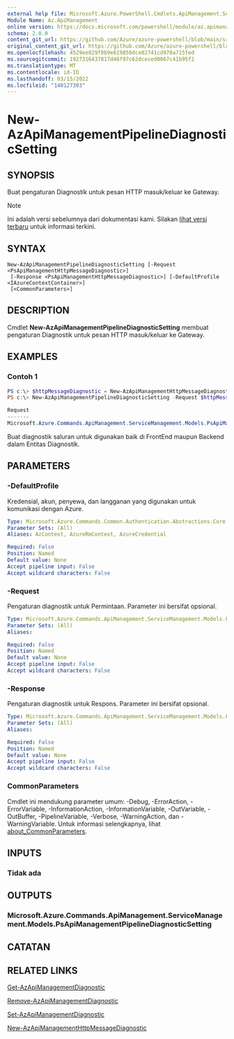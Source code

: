 ```yaml
---
external help file: Microsoft.Azure.PowerShell.Cmdlets.ApiManagement.ServiceManagement.dll-Help.xml
Module Name: Az.ApiManagement
online version: https://docs.microsoft.com/powershell/module/az.apimanagement/new-azapimanagementpipelinediagnosticsetting
schema: 2.0.0
content_git_url: https://github.com/Azure/azure-powershell/blob/main/src/ApiManagement/ApiManagement/help/New-AzApiManagementPipelineDiagnosticSetting.md
original_content_git_url: https://github.com/Azure/azure-powershell/blob/main/src/ApiManagement/ApiManagement/help/New-AzApiManagementPipelineDiagnosticSetting.md
ms.openlocfilehash: 4529ee829f0b9e619850dce82741cd978a715fed
ms.sourcegitcommit: 1927316437817d48f97c62dceced0067c41b95f2
ms.translationtype: MT
ms.contentlocale: id-ID
ms.lasthandoff: 03/15/2022
ms.locfileid: "140127303"
---
```

# New-AzApiManagementPipelineDiagnosticSetting

## SYNOPSIS
Buat pengaturan Diagnostik untuk pesan HTTP masuk/keluar ke Gateway.

> [!NOTE]
>Ini adalah versi sebelumnya dari dokumentasi kami. Silakan [lihat versi terbaru](/powershell/module/az.apimanagement/new-azapimanagementpipelinediagnosticsetting) untuk informasi terkini.

## SYNTAX

```
New-AzApiManagementPipelineDiagnosticSetting [-Request <PsApiManagementHttpMessageDiagnostic>]
 [-Response <PsApiManagementHttpMessageDiagnostic>] [-DefaultProfile <IAzureContextContainer>]
 [<CommonParameters>]
```

## DESCRIPTION
Cmdlet **New-AzApiManagementPipelineDiagnosticSetting** membuat pengaturan Diagnostik untuk pesan HTTP masuk/keluar ke Gateway.

## EXAMPLES

### Contoh 1
```powershell
PS c:\> $httpMessageDiagnostic = New-AzApiManagementHttpMessageDiagnostic -Headers 'Content-Type', 'UserAgent' -BodyBytes 100
PS c:\> New-AzApiManagementPipelineDiagnosticSetting -Request $httpMessageDiagnostic -Response $httpMessageDiagnostic

Request                                                                                              Response
-------                                                                                              --------
Microsoft.Azure.Commands.ApiManagement.ServiceManagement.Models.PsApiManagementHttpMessageDiagnostic Microsoft.Azure.Commands.ApiManagement.ServiceManagement.Models.PsApiManagementHttpMessageDiagnostic
```

Buat diagnostik saluran untuk digunakan baik di FrontEnd maupun Backend dalam Entitas Diagnostik.

## PARAMETERS

### -DefaultProfile
Kredensial, akun, penyewa, dan langganan yang digunakan untuk komunikasi dengan Azure.

```yaml
Type: Microsoft.Azure.Commands.Common.Authentication.Abstractions.Core.IAzureContextContainer
Parameter Sets: (All)
Aliases: AzContext, AzureRmContext, AzureCredential

Required: False
Position: Named
Default value: None
Accept pipeline input: False
Accept wildcard characters: False
```

### -Request
Pengaturan diagnostik untuk Permintaan.
Parameter ini bersifat opsional.

```yaml
Type: Microsoft.Azure.Commands.ApiManagement.ServiceManagement.Models.PsApiManagementHttpMessageDiagnostic
Parameter Sets: (All)
Aliases:

Required: False
Position: Named
Default value: None
Accept pipeline input: False
Accept wildcard characters: False
```

### -Response
Pengaturan diagnostik untuk Respons.
Parameter ini bersifat opsional.

```yaml
Type: Microsoft.Azure.Commands.ApiManagement.ServiceManagement.Models.PsApiManagementHttpMessageDiagnostic
Parameter Sets: (All)
Aliases:

Required: False
Position: Named
Default value: None
Accept pipeline input: False
Accept wildcard characters: False
```

### CommonParameters
Cmdlet ini mendukung parameter umum: -Debug, -ErrorAction, -ErrorVariable, -InformationAction, -InformationVariable, -OutVariable, -OutBuffer, -PipelineVariable, -Verbose, -WarningAction, dan -WarningVariable. Untuk informasi selengkapnya, lihat [about_CommonParameters](http://go.microsoft.com/fwlink/?LinkID=113216).

## INPUTS

### Tidak ada

## OUTPUTS

### Microsoft.Azure.Commands.ApiManagement.ServiceManagement.Models.PsApiManagementPipelineDiagnosticSetting

## CATATAN

## RELATED LINKS

[Get-AzApiManagementDiagnostic](./Get-AzApiManagementDiagnostic.md)

[Remove-AzApiManagementDiagnostic](./Remove-AzApiManagementDiagnostic.md)

[Set-AzApiManagementDiagnostic](./Set-AzApiManagementDiagnostic.md)

[New-AzApiManagementHttpMessageDiagnostic](./New-AzApiManagementHttpMessageDiagnostic.md)



